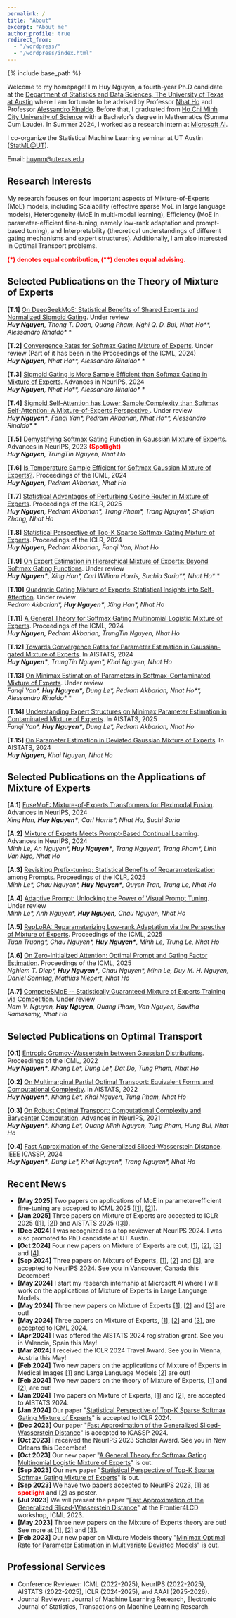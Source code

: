 ```yaml
---
permalink: /
title: "About"
excerpt: "About me"
author_profile: true
redirect_from: 
  - "/wordpress/"
  - "/wordpress/index.html"
---
```


{% include base_path %}

   
Welcome to my homepage! I'm Huy Nguyen, a fourth-year Ph.D candidate at the [Department of Statistics and Data Sciences, The University of Texas at Austin](https://stat.utexas.edu/) where I am fortunate to be advised by Professor [Nhat Ho](https://nhatptnk8912.github.io/) and Professor [Alessandro Rinaldo](https://arinaldo.github.io/). Before that, I graduated from [Ho Chi Minh City University of Science](https://en.hcmus.edu.vn/) with a Bachelor's degree in Mathematics (Summa Cum Laude). In Summer 2024, I worked as a research intern at [Microsoft AI](https://www.microsoft.com/en-us/ai). 

I co-organize the Statistical Machine Learning seminar at UT Austin ([StatML@UT](https://sites.google.com/view/statmlut/people?authuser=0)).

Email: huynm@utexas.edu
## Research Interests 
My research focuses on four important aspects of Mixture-of-Experts (MoE) models, including Scalability (eﬀective sparse MoE in large language models), Heterogeneity (MoE in multi-modal learning),
Eﬃciency (MoE in parameter-eﬃcient fine-tuning, namely low-rank adaptation and prompt-based tuning), and Interpretability (theoretical understandings of different gating mechanisms and expert structures).
Additionally, I am also interested in Optimal Transport problems.

<span style="color:red"> **(\*) denotes equal contribution, (\**) denotes equal advising.** </span> <br/>

## Selected Publications on the Theory of Mixture of Experts

**[T.1]** [On DeepSeekMoE: Statistical Benefits of Shared Experts and Normalized Sigmoid Gating](https://arxiv.org/abs/2505.10860). Under review <br/>
*__Huy Nguyen__, Thong T. Doan, Quang Pham, Nghi Q. D. Bui, Nhat Ho\*\*, Alessandro Rinaldo\** *<br/>

**[T.2]** [Convergence Rates for Softmax Gating Mixture of Experts](https://arxiv.org/abs/2503.03213). Under review (Part of it has been in the Proceedings of the ICML, 2024) <br/>
*__Huy Nguyen__, Nhat Ho\*\*, Alessandro Rinaldo\** *<br/>

**[T.3]** [Sigmoid Gating is More Sample Efficient than Softmax Gating in Mixture of Experts](https://arxiv.org/abs/2405.13997). Advances in NeurIPS, 2024 <br/>
*__Huy Nguyen__, Nhat Ho\*\*, Alessandro Rinaldo\** *<br/>

**[T.4]** [Sigmoid Self-Attention has Lower Sample Complexity than Softmax Self-Attention: A Mixture-of-Experts Perspective
](https://www.arxiv.org/abs/2502.00281). Under review <br/>
*__Huy Nguyen\*__, Fanqi Yan\*, Pedram Akbarian, Nhat Ho\*\*, Alessandro Rinaldo\** *<br/>

**[T.5]** [Demystifying Softmax Gating Function in Gaussian Mixture of Experts](https://arxiv.org/abs/2305.03288). Advances in NeurIPS, 2023  <span style="color:red"> **(Spotlight)** </span> <br/>
*__Huy Nguyen__, TrungTin Nguyen, Nhat Ho*<br/>

**[T.6]** [Is Temperature Sample Efficient for Softmax Gaussian Mixture of Experts?](https://arxiv.org/abs/2401.13875). Proceedings of the ICML, 2024 <br/> 
*__Huy Nguyen__, Pedram Akbarian, Nhat Ho*<br/>

**[T.7]** [Statistical Advantages of Perturbing Cosine Router in Mixture of Experts](https://arxiv.org/abs/2405.14131). Proceedings of the ICLR, 2025 <br/>
*__Huy Nguyen__, Pedram Akbarian\*, Trang Pham\*, Trang Nguyen\*, Shujian Zhang, Nhat Ho*<br/>

**[T.8]** [Statistical Perspective of Top-K Sparse Softmax Gating Mixture of Experts](https://arxiv.org/abs/2309.13850). Proceedings of the ICLR, 2024 <br/>
*__Huy Nguyen__, Pedram Akbarian, Fanqi Yan, Nhat Ho*<br/>

**[T.9]** [On Expert Estimation in Hierarchical Mixture of Experts: Beyond Softmax Gating Functions](https://arxiv.org/abs/2410.02935). Under review <br/>
*__Huy Nguyen\*__, Xing Han\*, Carl William Harris, Suchia Saria\*\*, Nhat Ho\** *<br/>

**[T.10]** [Quadratic Gating Mixture of Experts: Statistical Insights into Self-Attention](https://arxiv.org/abs/2410.11222). Under review <br/>
*Pedram Akbarian\*, __Huy Nguyen\*__,  Xing Han\*, Nhat Ho*<br/>

**[T.11]** [A General Theory for Softmax Gating Multinomial Logistic Mixture of Experts](https://arxiv.org/abs/2310.14188). Proceedings of the ICML, 2024 <br/>
*__Huy Nguyen__, Pedram Akbarian, TrungTin Nguyen, Nhat Ho*<br/>

**[T.12]** [Towards Convergence Rates for Parameter Estimation in Gaussian-gated Mixture of Experts](https://arxiv.org/abs/2305.07572). In AISTATS, 2024 <br/>
*__Huy Nguyen\*__, TrungTin Nguyen\*, Khai Nguyen, Nhat Ho*<br/>

**[T.13]** [On Minimax Estimation of Parameters in Softmax-Contaminated Mixture of Experts](https://arxiv.org/abs/2505.18455). Under review <br/>
*Fanqi Yan\*, __Huy Nguyen\*__, Dung Le\*, Pedram Akbarian, Nhat Ho\*\*, Alessandro Rinaldo\** *<br/>

**[T.14]** [Understanding Expert Structures on Minimax Parameter Estimation in Contaminated Mixture of Experts](https://arxiv.org/abs/2410.12258). In AISTATS, 2025 <br/>
*Fanqi Yan\*, __Huy Nguyen\*__, Dung Le\*, Pedram Akbarian, Nhat Ho*<br/>

**[T.15]** [On Parameter Estimation in Deviated Gaussian Mixture of Experts](https://arxiv.org/abs/2402.05220). In AISTATS, 2024 <br/>
*__Huy Nguyen__, Khai Nguyen, Nhat Ho*<br/>


## Selected Publications on the Applications of Mixture of Experts
**[A.1]** [FuseMoE: Mixture-of-Experts Transformers for Fleximodal Fusion](https://arxiv.org/abs/2402.03226). Advances in NeurIPS, 2024 <br/>
*Xing Han, __Huy Nguyen\*__, Carl Harris\*, Nhat Ho, Suchi Saria*<br/>

**[A.2]** [Mixture of Experts Meets Prompt-Based Continual Learning](https://arxiv.org/abs/2405.14124). Advances in NeurIPS, 2024 <br/>
*Minh Le, An Nguyen\*, __Huy Nguyen\*__, Trang Nguyen\*, Trang Pham\*, Linh Van Ngo, Nhat Ho*<br/>

**[A.3]** [Revisiting Prefix-tuning: Statistical Benefits of Reparameterization among Prompts](https://arxiv.org/abs/2410.02200). Proceedings of the ICLR, 2025 <br/>
*Minh Le\*, Chau Nguyen\*, __Huy Nguyen\*__, Quyen Tran, Trung Le, Nhat Ho*<br/>

**[A.4]** [Adaptive Prompt: Unlocking the Power of Visual Prompt Tuning](https://arxiv.org/abs/2501.18936). Under review <br/>
*Minh Le\*, Anh Nguyen\*, __Huy Nguyen__, Chau Nguyen, Nhat Ho*<br/>

**[A.5]** [RepLoRA: Reparameterizing Low-rank Adaptation via the Perspective of Mixture of Experts](https://arxiv.org/abs/2502.03044). Proceedings of the ICML, 2025 <br/>
*Tuan Truong\*, Chau Nguyen\*, __Huy Nguyen\*__, Minh Le, Trung Le, Nhat Ho*<br/>

**[A.6]** [On Zero-Initialized Attention: Optimal Prompt and Gating Factor Estimation](https://arxiv.org/abs/2502.03029). Proceedings of the ICML, 2025 <br/>
*Nghiem T. Diep\*, __Huy Nguyen\*__, Chau Nguyen\*, Minh Le, Duy M. H. Nguyen, Daniel Sonntag, Mathias Niepert, Nhat Ho*<br/>

**[A.7]** [CompeteSMoE -- Statistically Guaranteed Mixture of Experts Training via Competition](https://arxiv.org/abs/2505.13380). Under review <br/>
*Nam V. Nguyen, __Huy Nguyen__, Quang Pham, Van Nguyen, Savitha Ramasamy, Nhat Ho*<br/>

## Selected Publications on Optimal Transport
**[O.1]** [Entropic Gromov-Wasserstein between Gaussian Distributions](https://arxiv.org/abs/2108.10961). Proceedings of the ICML, 2022 <br/>
*__Huy Nguyen\*__, Khang Le\*, Dung Le\*, Dat Do, Tung Pham, Nhat Ho*<br/>

**[O.2]** [On Multimarginal Partial Optimal Transport: Equivalent Forms and Computational Complexity](https://arxiv.org/abs/2108.07992). In AISTATS, 2022 <br/>
*__Huy Nguyen\*__, Khang Le\*, Khai Nguyen, Tung Pham, Nhat Ho*<br/>

**[O.3]** [On Robust Optimal Transport: Computational Complexity and Barycenter Computation](https://arxiv.org/abs/2102.06857). Advances in NeurIPS, 2021 <br/>
*__Huy Nguyen\*__, Khang Le\*, Quang Minh Nguyen, Tung Pham, Hung Bui, Nhat Ho*<br/>

**[O.4]** [Fast Approximation of the Generalized Sliced-Wasserstein Distance](https://ieeexplore.ieee.org/stamp/stamp.jsp?arnumber=10447733). IEEE ICASSP, 2024 <br/>
*__Huy Nguyen\*__, Dung Le\*, Khai Nguyen\*, Trang Nguyen\*, Nhat Ho*<br/>
 

## Recent News
- **[May 2025]** Two papers on applications of MoE in parameter-efficient fine-tuning are accepted to ICML 2025 ([[1](https://arxiv.org/abs/2502.03044)], [[2](https://arxiv.org/abs/2502.03029)]).
- **[Jan 2025]** Three papers on Mixture of Experts are accepted to ICLR 2025 ([[1](https://arxiv.org/abs/2405.14131)], [[2](https://arxiv.org/abs/2410.02200)]) and AISTATS 2025 ([[3](https://arxiv.org/abs/2410.12258)]).
- **[Dec 2024]** I was recognized as a top reviewer at NeurIPS 2024. I was also promoted to PhD candidate at UT Austin.
- **[Oct 2024]** Four new papers on Mixture of Experts are out, [[1](https://arxiv.org/abs/2410.02935)], [[2](https://arxiv.org/abs/2410.02200)], [[3](https://arxiv.org/abs/2410.11222)] and [[4](https://arxiv.org/abs/2410.12258)].
- **[Sep 2024]** Three papers on Mixture of Experts, [[1](https://arxiv.org/abs/2405.13997)], [[2](https://arxiv.org/abs/2402.03226)] and [[3](https://arxiv.org/abs/2405.14124)], are accepted to NeurIPS 2024. See you in Vancouver, Canada this December!
- **[May 2024]** I start my research internship at Microsoft AI where I will work on the applications of Mixture of Experts in Large Language Models.
- **[May 2024]** Three new papers on Mixture of Experts [[1](https://arxiv.org/abs/2405.13997)], [[2](https://arxiv.org/abs/2405.14131)] and [[3](https://arxiv.org/abs/2405.14124)] are out!
- **[May 2024]** Three papers on Mixture of Experts, [[1](https://arxiv.org/abs/2402.02952)], [[2](https://arxiv.org/abs/2401.13875)] and [[3](https://arxiv.org/abs/2310.14188)], are accepted to ICML 2024.
- **[Apr 2024]** I was offered the AISTATS 2024 registration grant. See you in Valencia, Spain this May!
- **[Mar 2024]** I received the ICLR 2024 Travel Award. See you in Vienna, Austria this May!
- **[Feb 2024]** Two new papers on the applications of Mixture of Experts in Medical Images [[1](https://arxiv.org/abs/2402.03226)] and Large Language Models [[2](https://arxiv.org/abs/2402.02526)] are out!
- **[Feb 2024]** Two new papers on the theory of Mixture of Experts, [[1](https://arxiv.org/abs/2402.02952)] and [[2](https://arxiv.org/abs/2401.13875)], are out! 
- **[Jan 2024]** Two papers on Mixture of Experts, [[1](https://arxiv.org/abs/2305.07572)] and [[2](https://arxiv.org/abs/2402.05220)], are accepted to AISTATS 2024.
- **[Jan 2024]** Our paper "[Statistical Perspective of Top-K Sparse Softmax Gating Mixture of Experts](https://arxiv.org/abs/2309.13850)" is accepted to ICLR 2024.
- **[Dec 2023]** Our paper "[Fast Approximation of the Generalized Sliced-Wasserstein Distance](https://openreview.net/forum?id=u3JeFO8G8s)" is accepted to ICASSP 2024.
- **[Oct 2023]** I received the NeurIPS 2023 Scholar Award. See you in New Orleans this December!
- **[Oct 2023]** Our new paper "[A General Theory for Softmax Gating Multinomial Logistic Mixture of Experts](https://arxiv.org/pdf/2310.14188.pdf)" is out.
- **[Sep 2023]** Our new paper "[Statistical Perspective of Top-K Sparse Softmax Gating Mixture of Experts](https://arxiv.org/pdf/2309.13850.pdf)" is out.
- **[Sep 2023]** We have two papers accepted to NeurIPS 2023, [[1](https://arxiv.org/pdf/2305.03288.pdf)] as <span style="color:red"> **spotlight** </span> and [[2](https://arxiv.org/pdf/2301.11808.pdf)] as poster.
- **[Jul 2023]** We will present the paper "[Fast Approximation of the Generalized Sliced-Wasserstein Distance](https://openreview.net/pdf?id=u3JeFO8G8s)" at the Frontier4LCD workshop, ICML 2023.
- **[May 2023]** Three new papers on the Mixture of Experts theory are out! See more at [[1]](https://arxiv.org/abs/2305.03288), [[2]](https://arxiv.org/abs/2305.07572) and [[3](https://huynm99.github.io/Deviated_MoE.pdf)].
- **[Feb 2023]** Our new paper on Mixture Models theory "[Minimax Optimal Rate for Parameter Estimation in Multivariate Deviated Models](https://arxiv.org/abs/2301.11808)" is out.

## Professional Services
- Conference Reviewer: ICML (2022-2025), NeurIPS (2022-2025), AISTATS (2022-2025), ICLR (2024-2025), and AAAI (2025-2026).
- Journal Reviewer: Journal of Machine Learning Research, Electronic Journal of Statistics, Transactions on Machine Learning Research.
